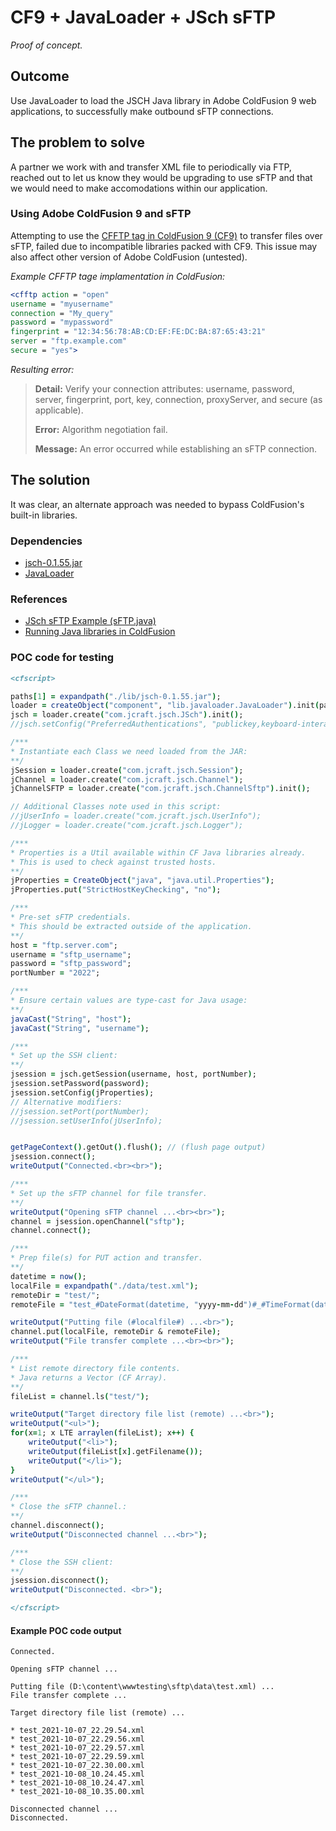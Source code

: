 # CF9 + JavaLoader + JSch sFTP
*Proof of concept.*

## Outcome
Use JavaLoader to load the JSCH Java library in Adobe ColdFusion 9 web applications, to successfully make outbound sFTP connections.

## The problem to solve
A partner we work with and transfer XML file to periodically via FTP, reached out to let us know they would be upgrading to use sFTP and that we would need to make accomodations within our application.


### Using Adobe ColdFusion 9 and sFTP 

Attempting to use the [CFFTP tag in ColdFusion 9 (CF9)](https://cfdocs.org/cfftp) to transfer files over sFTP, failed due to incompatible libraries packed with CF9. This issue may also affect other version of Adobe ColdFusion (untested).

*Example CFFTP tage implamentation in ColdFusion:*
```coldfusion
<cfftp action = "open"
username = "myusername"
connection = "My_query"
password = "mypassword"
fingerprint = "12:34:56:78:AB:CD:EF:FE:DC:BA:87:65:43:21"
server = "ftp.example.com"
secure = "yes">
```
*Resulting error:*
> **Detail:** Verify your connection attributes: username, password, server, fingerprint, port, key, connection, proxyServer, and secure (as applicable). 
> 
> **Error:** Algorithm negotiation fail.
> 
> **Message:** An error occurred while establishing an sFTP connection.

## The solution
It was clear, an alternate approach was needed to bypass ColdFusion's built-in libraries.

### Dependencies
* [jsch-0.1.55.jar](http://www.jcraft.com/jsch/)
* [JavaLoader](https://github.com/markmandel/JavaLoader)

### References
* [JSch sFTP Example (sFTP.java)](http://www.jcraft.com/jsch/examples/Sftp.java.html)
* [Running Java libraries in ColdFusion](https://www.compoundtheory.com/running-your-own-java-libraries-in-coldfusion-with-style/)

### POC code for testing
```coldfusion
<cfscript>

paths[1] = expandpath("./lib/jsch-0.1.55.jar");
loader = createObject("component", "lib.javaloader.JavaLoader").init(paths); // (takes an array of paths)
jsch = loader.create("com.jcraft.jsch.JSch").init();
//jsch.setConfig("PreferredAuthentications", "publickey,keyboard-interactive,password");

/***
* Instantiate each Class we need loaded from the JAR: 
**/
jSession = loader.create("com.jcraft.jsch.Session");
jChannel = loader.create("com.jcraft.jsch.Channel");
jChannelSFTP = loader.create("com.jcraft.jsch.ChannelSftp").init();

// Additional Classes note used in this script:
//jUserInfo = loader.create("com.jcraft.jsch.UserInfo");
//jLogger = loader.create("com.jcraft.jsch.Logger");

/***
* Properties is a Util available within CF Java libraries already.
* This is used to check against trusted hosts.
**/
jProperties = CreateObject("java", "java.util.Properties");
jProperties.put("StrictHostKeyChecking", "no");

/***
* Pre-set sFTP credentials.
* This should be extracted outside of the application. 
**/
host = "ftp.server.com";
username = "sftp_username";
password = "sftp_password";
portNumber = "2022";

/***
* Ensure certain values are type-cast for Java usage: 
**/
javaCast("String", "host");
javaCast("String", "username");

/***
* Set up the SSH client: 
**/
jsession = jsch.getSession(username, host, portNumber);
jsession.setPassword(password);
jsession.setConfig(jProperties);
// Alternative modifiers:
//jsession.setPort(portNumber);
//jsession.setUserInfo(jUserInfo);


getPageContext().getOut().flush(); // (flush page output)
jsession.connect();
writeOutput("Connected.<br><br>");

/***
* Set up the sFTP channel for file transfer.
**/
writeOutput("Opening sFTP channel ...<br><br>");
channel = jsession.openChannel("sftp");
channel.connect();

/***
* Prep file(s) for PUT action and transfer.
**/
datetime = now();
localFile = expandpath("./data/test.xml");
remoteDir = "test/";
remoteFile = "test_#DateFormat(datetime, "yyyy-mm-dd")#_#TimeFormat(datetime, "H.mm.ss")#.xml";

writeOutput("Putting file (#localfile#) ...<br>");
channel.put(localFile, remoteDir & remoteFile);
writeOutput("File transfer complete ...<br><br>");

/***
* List remote directory file contents.
* Java returns a Vector (CF Array).
**/
fileList = channel.ls("test/");

writeOutput("Target directory file list (remote) ...<br>");
writeOutput("<ul>");
for(x=1; x LTE arraylen(fileList); x++) {
    writeOutput("<li>");
    writeOutput(fileList[x].getFilename());
    writeOutput("</li>");
}
writeOutput("</ul>");

/***
* Close the sFTP channel.: 
**/
channel.disconnect();
writeOutput("Disconnected channel ...<br>");

/***
* Close the SSH client: 
**/
jsession.disconnect();
writeOutput("Disconnected. <br>");

</cfscript>
```

#### Example POC code output
```
Connected.

Opening sFTP channel ...

Putting file (D:\content\wwwtesting\sftp\data\test.xml) ...
File transfer complete ...

Target directory file list (remote) ...

* test_2021-10-07_22.29.54.xml
* test_2021-10-07_22.29.56.xml
* test_2021-10-07_22.29.57.xml
* test_2021-10-07_22.29.59.xml
* test_2021-10-07_22.30.00.xml
* test_2021-10-08_10.24.45.xml
* test_2021-10-08_10.24.47.xml
* test_2021-10-08_10.35.00.xml

Disconnected channel ...
Disconnected.
```
